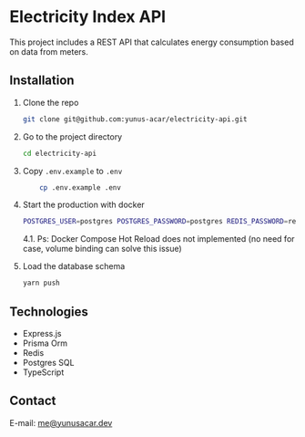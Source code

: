 # Electricity Index API

This project includes a REST API that calculates energy consumption based on data from meters.

## Installation

1. Clone the repo
   ```bash
   git clone git@github.com:yunus-acar/electricity-api.git
   ```

2. Go to the project directory
   ```bash
   cd electricity-api
   ```

3. Copy `.env.example` to `.env`
   ```bash
       cp .env.example .env
   ```
4. Start the production with docker
      ```bash
      POSTGRES_USER=postgres POSTGRES_PASSWORD=postgres REDIS_PASSWORD=redis docker-compose up -d
      ```
   4.1. Ps: Docker Compose Hot Reload does not implemented (no need for case, volume binding can solve this issue)

5. Load the database schema
   ```bash
   yarn push
   ```

## Technologies

- Express.js
- Prisma Orm
- Redis
- Postgres SQL
- TypeScript

## Contact

E-mail: me@yunusacar.dev

